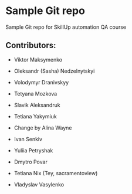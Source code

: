 # Sample Git repo

Sample Git repo for SkillUp automation QA course

## Contributors: 

- Viktor Maksymenko

- Oleksandr (Sasha) Nedzelnytskyi

- Volodymyr Dranivskyy

- Tetyana Mozkova

- Slavik Aleksandruk


- Tetiana Yakymiuk

- Change by Alina Wayne

- Ivan Senkiv

- Yuliia Petryshak 

- Dmytro Povar

- Tetiana Nix (Tey, sacramentoview)

- Vladyslav Vasylenko

